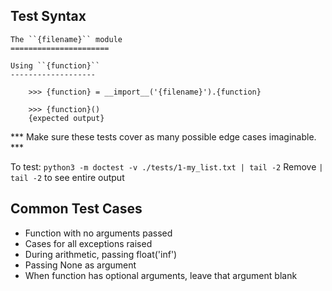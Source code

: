 ## Test Syntax

```
The ``{filename}`` module
======================

Using ``{function}``
-------------------

    >>> {function} = __import__('{filename}').{function}
    
    >>> {function}()
    {expected output}
```

*** Make sure these tests cover as many possible edge cases imaginable. ***

To test: ``` python3 -m doctest -v ./tests/1-my_list.txt | tail -2 ```
Remove ``` | tail -2 ``` to see entire output

## Common Test Cases

- Function with no arguments passed
- Cases for all exceptions raised
- During arithmetic, passing float('inf')
- Passing None as argument
- When function has optional arguments, leave that argument blank

